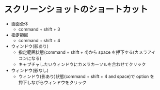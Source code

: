 # スクリーンショットのショートカット
* 画面全体
    * command + shift + 3
* 指定範囲
    * command + shift + 4
* ウィンドウ(影あり)
    * 指定範囲状態(command + shift + 4)から space を押下する(カメラアイコンになる)
    * キャプチャしたいウィンドウにカメラカーソルを合わせてクリック
* ウィンドウ(影なし)
    * ウィンドウ(影あり)状態(command + shift + 4 and space)で option を押下しながらウィンドウをクリック
